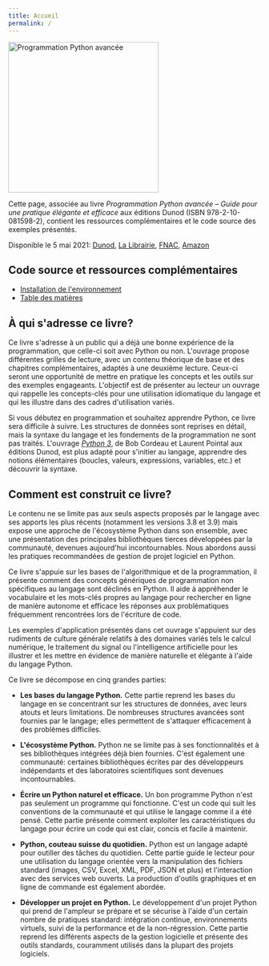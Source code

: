 ```yaml
---
title: Accueil
permalink: /
---
```


<a href="https://www.xoolive.org/python/">
  <img src="https://www.xoolive.org/python/_static/9782100815982_thumb.jpg"
       alt="Programmation Python avancée" width="300px" />
</a>

Cette page, associée au livre _Programmation Python avancée – Guide pour une pratique élégante et efficace_ aux éditions Dunod (ISBN 978-2-10-081598-2), contient les ressources complémentaires et le code source des exemples présentés.

Disponible le 5 mai 2021: [Dunod](/), [La Librairie](https://www.lalibrairie.com/livres/programmation-python-avancee--guide-pour-une-pratique-efficace_0-7273076_9782100815982.html), [FNAC](https://livre.fnac.com/a15701475/Xavier-Olive-Programmation-Python-avancee-Guide-pour-une-pratique-elegante-et-efficace), [Amazon](https://www.amazon.fr/dp/2100815989/)

## Code source et ressources complémentaires

- [Installation de l'environnement](/python/installation)
- [Table des matières](/python/contents)

## À qui s'adresse ce livre?

Ce livre s'adresse à un public qui a déjà une bonne expérience de la programmation, que celle-ci soit avec Python ou non. L'ouvrage propose différentes grilles de lecture, avec un contenu théorique de base et des chapitres complémentaires, adaptés à une deuxième lecture. Ceux-ci seront une opportunité de mettre en pratique les concepts et les outils sur des exemples engageants. L'objectif est de présenter au lecteur un ouvrage qui rappelle les concepts-clés pour une utilisation idiomatique du langage et qui les illustre dans des cadres d'utilisation variés.

Si vous débutez en programmation et souhaitez apprendre Python, ce livre sera difficile à suivre. Les structures de données sont reprises en détail, mais la syntaxe du langage et les fondements de la programmation ne sont pas traités. L'ouvrage [_Python 3_](https://github.com/lpointal/appbclp), de Bob Cordeau et Laurent Pointal aux éditions Dunod, est plus adapté pour s'initier au langage, apprendre des notions élémentaires (boucles, valeurs, expressions, variables, etc.) et découvrir la syntaxe.

## Comment est construit ce livre?

Le contenu ne se limite pas aux seuls aspects proposés par le langage avec ses apports les plus récents (notamment les versions 3.8 et 3.9) mais expose une approche de l'écosystème Python dans son ensemble, avec une présentation des principales bibliothèques tierces développées par la communauté, devenues aujourd'hui incontournables. Nous abordons aussi les pratiques recommandées de gestion de projet logiciel en Python.

Ce livre s'appuie sur les bases de l'algorithmique et de la programmation, il présente comment des concepts génériques de programmation non spécifiques au langage sont déclinés en Python. Il aide à appréhender le vocabulaire et les mots-clés propres au langage pour rechercher en ligne de manière autonome et efficace les réponses aux problématiques fréquemment rencontrées lors de l'écriture de code.

Les exemples d'application présentés dans cet ouvrage s'appuient sur des rudiments de culture générale relatifs à des domaines variés tels le calcul numérique, le traitement du signal ou l'intelligence artificielle pour les illustrer et les mettre en évidence de manière naturelle et élégante à l'aide du langage Python.

Ce livre se décompose en cinq grandes parties:

- **Les bases du langage Python.** Cette partie reprend les bases du langage en se concentrant sur les structures de données, avec leurs atouts et leurs limitations. De nombreuses structures avancées sont fournies par le langage; elles permettent de s'attaquer efficacement à des problèmes difficiles.

- **L'écosystème Python.** Python ne se limite pas à ses fonctionnalités et à ses bibliothèques intégrées déjà bien fournies. C'est également une communauté: certaines bibliothèques écrites par des développeurs indépendants et des laboratoires scientifiques sont devenues incontournables.

- **Écrire un Python naturel et efficace.** Un bon programme Python n'est pas seulement un programme qui fonctionne. C'est un code qui suit les conventions de la communauté et qui utilise le langage comme il a été pensé. Cette partie présente comment exploiter les caractéristiques du langage pour écrire un code qui est clair, concis et facile à maintenir.

- **Python, couteau suisse du quotidien.** Python est un langage adapté pour outiller des tâches du quotidien. Cette partie guide le lecteur pour une utilisation du langage orientée vers la manipulation des fichiers standard (images, CSV, Excel, XML, PDF, JSON et plus) et l'interaction avec des services web ouverts. La production d'outils graphiques et en ligne de commande est également abordée.

- **Développer un projet en Python.** Le développement d'un projet Python qui prend de l'ampleur se prépare et se sécurise à l'aide d'un certain nombre de pratiques standard: intégration continue, environnements virtuels, suivi de la performance et de la non-régression. Cette partie reprend les différents aspects de la gestion logicielle et présente des outils standards, couramment utilisés dans la plupart des projets logiciels.
